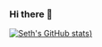 ### Hi there 👋
[![Seth's GitHub stats](https://github-readme-stats.vercel.app/api?username=coucoseth&count_private=true))](https://github.com/coucoseth/github-readme-stats)
<!--
**coucoseth/coucoseth** is a ✨ _special_ ✨ repository because its `README.md` (this file) appears on your GitHub profile.

Here are some ideas to get you started:

- 🔭 I’m currently working on ...
- 🌱 I’m currently learning ...
- 👯 I’m looking to collaborate on ...
- 🤔 I’m looking for help with ...
- 💬 Ask me about ...
- 📫 How to reach me: ...
- 😄 Pronouns: ...
- ⚡ Fun fact: ...
-->
